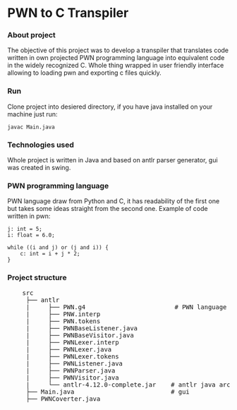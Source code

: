 # PWN to C Transpiler
### About project
The objective of this project was to develop a transpiler that translates code written in own projected PWN programming language into equivalent code in the widely recognized C. Whole thing wrapped in user friendly interface allowing to loading pwn and exporting c files quickly.  
### Run
Clone project into desiered directory, if you have java installed on your machine just run:  
```
javac Main.java
```
### Technologies used
Whole project is written in Java and based on antlr parser generator, gui was created in swing.  
### PWN programming language
PWN language draw from Python and C, it has readability of the first one but takes some ideas straight from the second one.
Example of code written in pwn:  
```
j: int = 5;
i: float = 6.0;

while ((i and j) or (j and i)) {
    c: int = i + j * 2;
}
```
### Project structure
<pre>
    src
     ├── antlr
     |     ├── PWN.g4                        # PWN language grammar
     |     ├── PNW.interp
     |     ├── PWN.tokens                    
     |     ├── PWNBaseListener.java
     |     ├── PWNBaseVisitor.java
     |     ├── PWNLexer.interp
     |     ├── PWNLexer.java
     |     ├── PWNLexer.tokens
     |     ├── PWNListener.java
     |     ├── PWNParser.java
     |     ├── PWNVisitor.java
     |     └── antlr-4.12.0-complete.jar    # antlr java archive
     ├── Main.java                          # gui
     ├── PWNCoverter.java                   
</pre>
